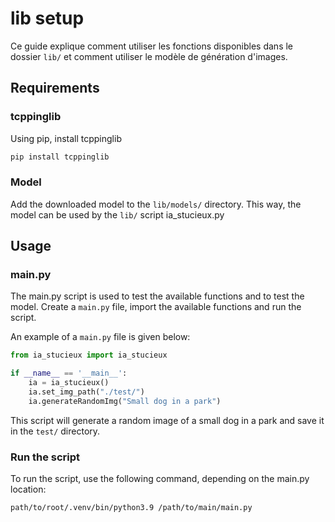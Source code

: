 # lib setup 

Ce guide explique comment utiliser les fonctions disponibles dans le dossier `lib/` et comment utiliser le modèle de génération d'images.

## Requirements

### tcppinglib

Using pip, install tcppinglib
```bash
pip install tcppinglib
```

### Model

Add the downloaded model to the `lib/models/` directory. This way, the model can be used by the `lib/` script ia_stucieux.py


## Usage
### main.py

The main.py script is used to test the available functions and to test the model. Create a `main.py` file, import the available functions and run the script.

An example of a `main.py` file is given below:

```python
from ia_stucieux import ia_stucieux

if __name__ == '__main__':
    ia = ia_stucieux()
    ia.set_img_path("./test/")
    ia.generateRandomImg("Small dog in a park")
```

This script will generate a random image of a small dog in a park and save it in the `test/` directory.

### Run the script

To run the script, use the following command, depending on the main.py location:

```bash
path/to/root/.venv/bin/python3.9 /path/to/main/main.py
```

